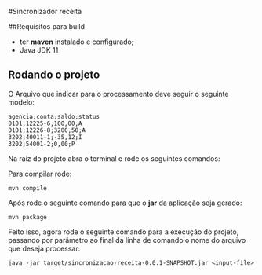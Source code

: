 #Sincronizador receita

##Requisitos para build
- ter **maven** instalado e configurado;
- Java JDK 11

## Rodando o projeto
O Arquivo que indicar para o processamento deve seguir o seguinte modelo:
```
agencia;conta;saldo;status
0101;12225-6;100,00;A
0101;12226-8;3200,50;A
3202;40011-1;-35,12;I
3202;54001-2;0,00;P
```
Na raiz do projeto abra o terminal e rode os seguintes comandos:

Para compilar rode:
```
mvn compile
```

Após rode o seguinte comando para que o **jar** da aplicação seja gerado:
```
mvn package
```

Feito isso, agora rode o seguinte comando para a execução do projeto, passando por parâmetro ao final da linha 
de comando o nome do arquivo que deseja processar:
```
java -jar target/sincronizacao-receita-0.0.1-SNAPSHOT.jar <input-file>
```